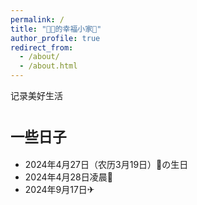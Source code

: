 ```yaml
---
permalink: /
title: "🍬🥣的幸福小家🏰"
author_profile: true
redirect_from: 
  - /about/
  - /about.html
---
```


记录美好生活

<span style="font-size: 0.8em;">一些日子</span>
======
* 2024年4月27日（农历3月19日）🥣の生日
* 2024年4月28日凌晨💑
* 2024年9月17日✈
